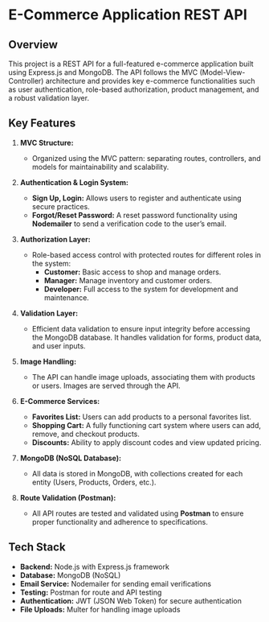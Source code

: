 # E-Commerce Application REST API

## Overview

This project is a REST API for a full-featured e-commerce application built using Express.js and MongoDB. The API follows the MVC (Model-View-Controller) architecture and provides key e-commerce functionalities such as user authentication, role-based authorization, product management, and a robust validation layer.

## Key Features

1. **MVC Structure:**
   - Organized using the MVC pattern: separating routes, controllers, and models for maintainability and scalability.

2. **Authentication & Login System:**
   - **Sign Up, Login:** Allows users to register and authenticate using secure practices.
   - **Forgot/Reset Password:** A reset password functionality using **Nodemailer** to send a verification code to the user’s email.

3. **Authorization Layer:**
   - Role-based access control with protected routes for different roles in the system:
     - **Customer:** Basic access to shop and manage orders.
     - **Manager:** Manage inventory and customer orders.
     - **Developer:** Full access to the system for development and maintenance.

4. **Validation Layer:**
   - Efficient data validation to ensure input integrity before accessing the MongoDB database. It handles validation for forms, product data, and user inputs.

5. **Image Handling:**
   - The API can handle image uploads, associating them with products or users. Images are served through the API.

6. **E-Commerce Services:**
   - **Favorites List:** Users can add products to a personal favorites list.
   - **Shopping Cart:** A fully functioning cart system where users can add, remove, and checkout products.
   - **Discounts:** Ability to apply discount codes and view updated pricing.

7. **MongoDB (NoSQL Database):**
   - All data is stored in MongoDB, with collections created for each entity (Users, Products, Orders, etc.).

8. **Route Validation (Postman):**
   - All API routes are tested and validated using **Postman** to ensure proper functionality and adherence to specifications.

## Tech Stack

- **Backend:** Node.js with Express.js framework
- **Database:** MongoDB (NoSQL)
- **Email Service:** Nodemailer for sending email verifications
- **Testing:** Postman for route and API testing
- **Authentication:** JWT (JSON Web Token) for secure authentication
- **File Uploads:** Multer for handling image uploads

